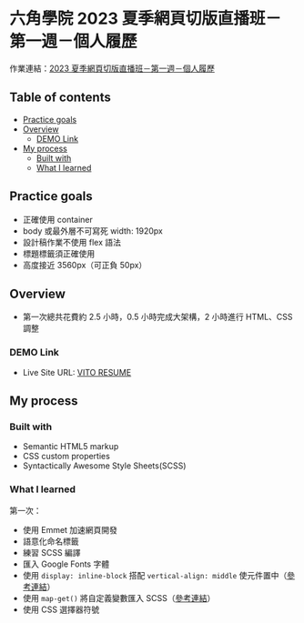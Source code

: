 # 六角學院 2023 夏季網頁切版直播班－第一週－個人履歷
作業連結：[2023 夏季網頁切版直播班－第一週－個人履歷](https://rpg.hexschool.com/training/36/task/self)

## Table of contents
- [Practice goals](#practice-goals)
- [Overview](#overview)
  - [DEMO Link](#demo-link)
- [My process](#my-process)
  - [Built with](#built-with)
  - [What I learned](#what-i-learned)

## Practice goals
- 正確使用 container
- body 或最外層不可寫死 width: 1920px
- 設計稿作業不使用 flex 語法
- 標題標籤須正確使用
- 高度接近 3560px（可正負 50px）

## Overview
- 第一次總共花費約 2.5 小時，0.5 小時完成大架構，2 小時進行 HTML、CSS 調整

### DEMO Link
- Live Site URL: [VITO RESUME](https://chunjull.github.io/hexschool-layout-resume/)

## My process
### Built with
- Semantic HTML5 markup
- CSS custom properties
- Syntactically Awesome Style Sheets(SCSS)

### What I learned
第一次：
- 使用 Emmet 加速網頁開發
- 語意化命名標籤
- 練習 SCSS 編譯
- 匯入 Google Fonts 字體
- 使用 `display: inline-block` 搭配 `vertical-align: middle` 使元件置中（[參考連結](https://www.casper.tw/css/2015/01/16/css-magic/)）
- 使用 `map-get()` 將自定義變數匯入 SCSS（[參考連結](https://stackoverflow.com/questions/59530099/use-of-margin-and-padding-variables-in-sass-in-custom-class-bootstap-4)）
- 使用 CSS 選擇器符號
